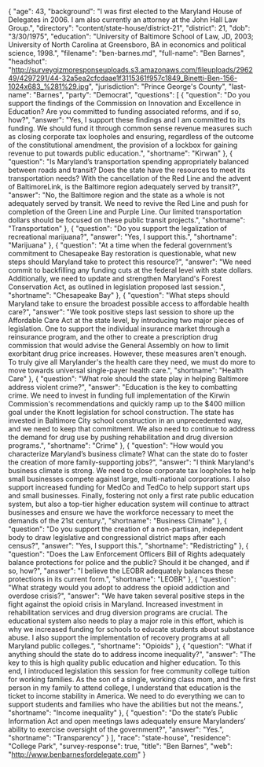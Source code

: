 {
  "age": 43,
  "background": "I was first elected to the Maryland House of Delegates in 2006. I am also currently an attorney at the John Hall Law Group.",
  "directory": "content/state-house/district-21",
  "district": 21,
  "dob": "3/30/1975",
  "education": "University of Baltimore School of Law, JD, 2003; University of North Carolina at Greensboro, BA in economics and political science, 1998.",
  "filename": "ben-barnes.md",
  "full-name": "Ben Barnes",
  "headshot": "http://surveygizmoresponseuploads.s3.amazonaws.com/fileuploads/296249/4297291/44-32a5ea2cfcdaae1f3115361f957c1849_Binetti-Ben-156-1024x683_%281%29.jpg",
  "jurisdiction": "Prince George's County",
  "last-name": "Barnes",
  "party": "Democrat",
  "questions": [
    {
      "question": "Do you support the findings of the Commission on Innovation and Excellence in Education? Are you committed to funding associated reforms, and if so, how?",
      "answer": "Yes, I support these findings and I am committed to its funding. We should fund it through common sense revenue measures such as closing corporate tax loopholes and ensuring, regardless of the outcome of the constitutional amendment, the provision of a lockbox for gaining revenue to put towards public education.",
      "shortname": "Kirwan"
    },
    {
      "question": "Is Maryland’s transportation spending appropriately balanced between roads and transit? Does the state have the resources to meet its transportation needs? With the cancellation of the Red Line and the advent of BaltimoreLink, is the Baltimore region adequately served by transit?",
      "answer": "No, the Baltimore region and the state as  a whole is not adequately served by transit. We need to revive the Red Line and push for completion of the Green Line and Purple Line. Our limited transportation dollars should be focused on these public transit projects.",
      "shortname": "Transportation"
    },
    {
      "question": "Do you support the legalization of recreational marijuana?",
      "answer": "Yes, I support this.",
      "shortname": "Marijuana"
    },
    {
      "question": "At a time when the federal government’s commitment to Chesapeake Bay restoration is questionable, what new steps should Maryland take to protect this resource?",
      "answer": "We need commit to backfilling any funding cuts at the federal level with state dollars. Additionally, we need to update and strengthen Maryland's Forest Conservation Act, as outlined in legislation proposed last session.",
      "shortname": "Chesapeake Bay"
    },
    {
      "question": "What steps should Maryland take to ensure the broadest possible access to affordable health care?",
      "answer": "We took positive steps last session to shore up the Affordable Care Act at the state level, by introducing two major pieces of legislation. One to support the individual insurance market through a reinsurance program, and the other to create a prescription drug commission that would advise the General Assembly on how to limit exorbitant drug price increases. However, these measures aren't enough. To truly give all Marylander's the health care they need, we must do more to move towards universal single-payer health care.",
      "shortname": "Health Care"
    },
    {
      "question": "What role should the state play in helping Baltimore address violent crime?",
      "answer": "Education is the key to combatting crime. We need to invest in funding full implementation of the Kirwin Commission's recommendations and quickly ramp up to the $400 million goal under the Knott legislation for school construction. The state has invested in Baltimore City school construction in an unprecedented way, and we need to keep that commitment. We also need to continue to address the demand for drug use by pushing rehabilitation and drug diversion programs.",
      "shortname": "Crime"
    },
    {
      "question": "How would you characterize Maryland’s business climate? What can the state do to foster the creation of more family-supporting jobs?",
      "answer": "I think Maryland's business climate is strong. We need to close corporate tax loopholes to help small businesses compete against large, multi-national corporations. I also support increased funding for MedCo and TedCo to help support start ups and small businesses. Finally, fostering not only a first rate public education system, but also a top-tier higher education system will continue to attract businesses and ensure we have the workforce necessary to meet the demands of the 21st century.",
      "shortname": "Business Climate"
    },
    {
      "question": "Do you support the creation of a non-partisan, independent body to draw legislative and congressional district maps after each census?",
      "answer": "Yes, I support this.",
      "shortname": "Redistricting"
    },
    {
      "question": "Does the Law Enforcement Officers Bill of Rights adequately balance protections for police and the public? Should it be changed, and if so, how?",
      "answer": "I believe the LEOBR adequately balances these protections in its current form.",
      "shortname": "LEOBR"
    },
    {
      "question": "What strategy would you adopt to address the opioid addiction and overdose crisis?",
      "answer": "We have taken several positive steps in the fight against the opioid crisis in Maryland. Increased investment in rehabilitation services and drug diversion programs are crucial. The educational system also needs to play a major role in this effort, which is why we increased funding for schools to educate students about substance abuse. I also support the implementation of recovery programs at all Maryland public colleges.",
      "shortname": "Opioids"
    },
    {
      "question": "What if anything should the state do to address income inequality?",
      "answer": "The key to this is high quality public education and higher education. To this end, I introduced legislation this session for free community college tuition for working families. As the son of a single, working class mom, and the first person in my family to attend college, I understand that education is the ticket to income stability in America. We need to do everything we can to support students and families who have the abilities but not the means.",
      "shortname": "Income inequality"
    },
    {
      "question": "Do the state’s Public Information Act and open meetings laws adequately ensure Marylanders’ ability to exercise oversight of the government?",
      "answer": "Yes.",
      "shortname": "Transparency"
    }
  ],
  "race": "state-house",
  "residence": "College Park",
  "survey-response": true,
  "title": "Ben Barnes",
  "web": "http://www.benbarnesfordelegate.com"
}
